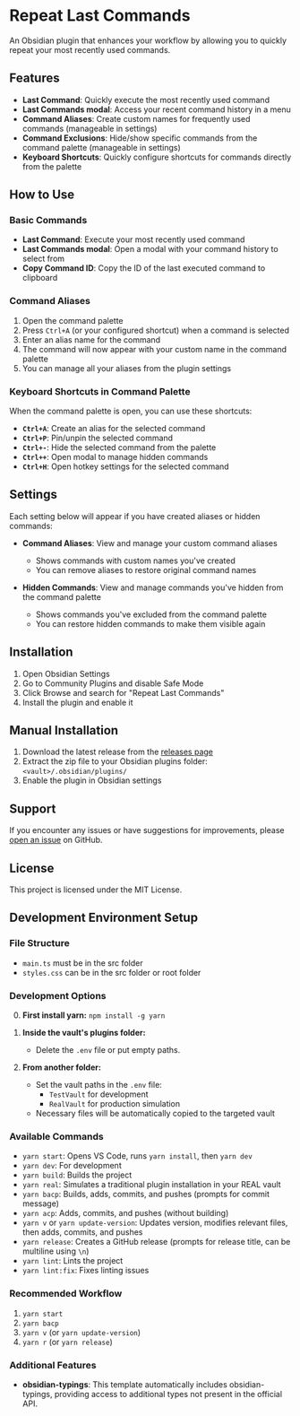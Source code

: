 # Repeat Last Commands

An Obsidian plugin that enhances your workflow by allowing you to quickly repeat your most recently used commands.

## Features

- **Last Command**: Quickly execute the most recently used command
- **Last Commands modal**: Access your recent command history in a menu
- **Command Aliases**: Create custom names for frequently used commands (manageable in settings)
- **Command Exclusions**: Hide/show specific commands from the command palette (manageable in settings)
- **Keyboard Shortcuts**: Quickly configure shortcuts for commands directly from the palette

## How to Use

### Basic Commands

- **Last Command**: Execute your most recently used command
- **Last Commands modal**: Open a modal with your command history to select from
- **Copy Command ID**: Copy the ID of the last executed command to clipboard

### Command Aliases

1. Open the command palette
2. Press `Ctrl+A` (or your configured shortcut) when a command is selected
3. Enter an alias name for the command
4. The command will now appear with your custom name in the command palette
5. You can manage all your aliases from the plugin settings

### Keyboard Shortcuts in Command Palette

When the command palette is open, you can use these shortcuts:

- **`Ctrl+A`**: Create an alias for the selected command
- **`Ctrl+P`**: Pin/unpin the selected command
- **`Ctrl+-`**: Hide the selected command from the palette
- **`Ctrl++`**: Open modal to manage hidden commands
- **`Ctrl+H`**: Open hotkey settings for the selected command

## Settings

Each setting below will appear if you have created aliases or hidden commands:

- **Command Aliases**: View and manage your custom command aliases

  - Shows commands with custom names you've created
  - You can remove aliases to restore original command names

- **Hidden Commands**: View and manage commands you've hidden from the command palette
  - Shows commands you've excluded from the command palette
  - You can restore hidden commands to make them visible again

## Installation

1. Open Obsidian Settings
2. Go to Community Plugins and disable Safe Mode
3. Click Browse and search for "Repeat Last Commands"
4. Install the plugin and enable it

## Manual Installation

1. Download the latest release from the [releases page](https://github.com/3C0D/obsidian-repeat-last-commands/releases)
2. Extract the zip file to your Obsidian plugins folder: `<vault>/.obsidian/plugins/`
3. Enable the plugin in Obsidian settings

## Support

If you encounter any issues or have suggestions for improvements, please [open an issue](https://github.com/3C0D/obsidian-repeat-last-commands/issues) on GitHub.

## License

This project is licensed under the MIT License.

## Development Environment Setup

### File Structure

- `main.ts` must be in the src folder
- `styles.css` can be in the src folder or root folder

### Development Options

0. **First install yarn:** `npm install -g yarn`

1. **Inside the vault's plugins folder:**

   - Delete the `.env` file or put empty paths.

2. **From another folder:**
   - Set the vault paths in the `.env` file:
     - `TestVault` for development
     - `RealVault` for production simulation
   - Necessary files will be automatically copied to the targeted vault

### Available Commands

- `yarn start`: Opens VS Code, runs `yarn install`, then `yarn dev`
- `yarn dev`: For development
- `yarn build`: Builds the project
- `yarn real`: Simulates a traditional plugin installation in your REAL vault
- `yarn bacp`: Builds, adds, commits, and pushes (prompts for commit message)
- `yarn acp`: Adds, commits, and pushes (without building)
- `yarn v` or `yarn update-version`: Updates version, modifies relevant files, then adds, commits, and pushes
- `yarn release`: Creates a GitHub release (prompts for release title, can be multiline using `\n`)
- `yarn lint`: Lints the project
- `yarn lint:fix`: Fixes linting issues

### Recommended Workflow

1. `yarn start`
2. `yarn bacp`
3. `yarn v` (or `yarn update-version`)
4. `yarn r` (or `yarn release`)

### Additional Features

- **obsidian-typings**: This template automatically includes obsidian-typings, providing access to additional types not present in the official API.
